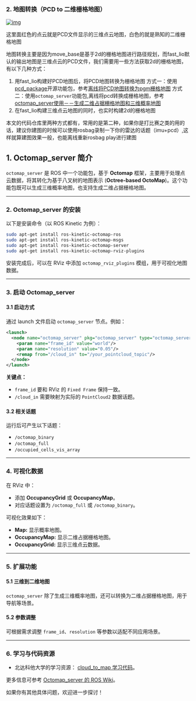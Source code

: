 ### 2. 地图转换（PCD to 二维栅格地图）



[![img](https://github.com/66Lau/NEXTE_Sentry_Nav/raw/main/doc/sentry_navigation.png)](https://github.com/66Lau/NEXTE_Sentry_Nav/blob/main/doc/sentry_navigation.png)

这里面红色的点云就是PCD文件显示的三维点云地图，白色的就是熟知的二维栅格地图

地图转换主要是因为move_base是基于2d的栅格地图进行路径规划，而fast_lio默认的输出地图是三维点云的PCD文件，我们需要用一些方法获取2d的栅格地图，有以下几种方式：

1. 用fast_lio构建好PCD地图后，将PCD地图转换为栅格地图
   方式一：使用[pcd_package](https://github.com/Hinson-A/pcd2pgm_package)开源功能包，参考[离线将PCD地图转换为pgm栅格地图](https://blog.csdn.net/Draonly/article/details/124537069?ops_request_misc=%7B%22request%5Fid%22%3A%22165207936116781435426048%22%2C%22scm%22%3A%2220140713.130102334.pc%5Fall.%22%7D&request_id=165207936116781435426048&biz_id=0&utm_medium=distribute.pc_search_result.none-task-blog-2~all~first_rank_ecpm_v1~rank_v31_ecpm-6-124537069-null-null.142^v9^control,157^v4^control&utm_term=pcd地图转换为栅格地图&spm=1018.2226.3001.4187)
   方式二：使用`octomap_server`功能包,离线将pcd转换成栅格地图，参考[octomap_server使用－－生成二维占据栅格地图和三维概率地图](https://blog.csdn.net/sru_alo/article/details/85083030?ops_request_misc=%7B%22request%5Fid%22%3A%22169804282616800213031883%22%2C%22scm%22%3A%2220140713.130102334..%22%7D&request_id=169804282616800213031883&biz_id=0&utm_medium=distribute.pc_search_result.none-task-blog-2~all~sobaiduend~default-2-85083030-null-null.142^v96^pc_search_result_base9&utm_term=点云地图生成栅格地图&spm=1018.2226.3001.4187)
2. 在fast_lio构建三维点云地图的同时，也实时构建2d的栅格地图

本文的代码仓库里两种方式都有，常用的是第二种，如果你是打比赛之类的用的话，建议你建图的时候可以使用rosbag录制一下你的雷达的话题（imu+pcd）,这样就算建图效果一般，也能离线重新rosbag play进行建图

## **1. Octomap_server 简介**

`octomap_server` 是 ROS 中一个功能包，基于 **Octomap** 框架，主要用于处理点云数据，将其转化为基于八叉树的地图表示 (**Octree-based OctoMap**)。这个功能包既可以生成三维概率地图，也支持生成二维占据栅格地图。

------

### **2. Octomap_server 的安装**

以下是安装命令（以 ROS Kinetic 为例）：

```bash
sudo apt-get install ros-kinetic-octomap-ros
sudo apt-get install ros-kinetic-octomap-msgs
sudo apt-get install ros-kinetic-octomap-server
sudo apt-get install ros-kinetic-octomap-rviz-plugins
```

安装完成后，可以在 RViz 中添加 `octomap_rviz_plugins` 模组，用于可视化地图数据。

------

### **3. 启动 Octomap_server**

#### 3.1 启动方式

通过 launch 文件启动 `octomap_server` 节点。例如：

```xml
<launch>
  <node name="octomap_server" pkg="octomap_server" type="octomap_server_node" output="screen">
    <param name="frame_id" value="world"/>
    <param name="resolution" value="0.05"/>
    <remap from="/cloud_in" to="/your_pointcloud_topic"/>
  </node>
</launch>
```

**关键点：**

- `frame_id` 要和 RViz 的 `Fixed Frame` 保持一致。
- `/cloud_in` 需要映射为实际的 `PointCloud2` 数据话题。

#### 3.2 相关话题

运行后可产生以下话题：

- `/octomap_binary`
- `/octomap_full`
- `/occupied_cells_vis_array`

------

### **4. 可视化数据**

在 RViz 中：

- 添加 **OccupancyGrid** 或 **OccupancyMap**。
- 对应话题设置为 `/octomap_full` 或 `/octomap_binary`。

可视化效果如下：

- **Map:** 显示概率地图。
- **OccupancyMap:** 显示二维占据栅格地图。
- **OccupancyGrid:** 显示三维点云数据。

------

### **5. 扩展功能**

#### 5.1 三维到二维地图

`octomap_server` 除了生成三维概率地图，还可以转换为二维占据栅格地图，用于导航等场景。

#### 5.2 参数调整

可根据需求调整 `frame_id`、`resolution` 等参数以适配不同应用场景。

------

### **6. 学习与代码资源**

- 北达科他大学的学习资源：
   [cloud_to_map 学习代码](https://download.csdn.net/download/sru_alo/12277545)。

更多信息可参考 [Octomap_server 的 ROS Wiki](http://wiki.ros.org/octomap_server)。

如果你有其他具体问题，欢迎进一步探讨！